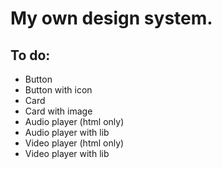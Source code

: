 # My own design system.

## To do:

- Button
- Button with icon
- Card
- Card with image
- Audio player (html only)
- Audio player with lib
- Video player (html only)
- Video player with lib